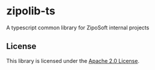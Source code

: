 # zipolib-ts

A typescript common library for ZipoSoft internal projects

## License

This library is licensed under the [Apache 2.0 License](./LICENSE).

